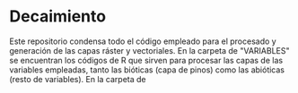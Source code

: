 # Decaimiento
Este repositorio condensa todo el código empleado para el procesado y generación de las capas ráster y vectoriales.
En la carpeta de "VARIABLES" se encuentran los códigos de R que sirven para procesar las capas de las variables empleadas, tanto las bióticas (capa de pinos) como las abióticas (resto de variables).
En la carpeta de 
